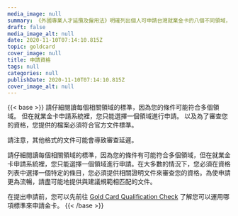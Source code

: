 ```yaml
---
media_image: null
summary: 《外國專業人才延攬及僱用法》明確列出個人可申請台灣就業金卡的八個不同領域，每個領域的資格詳細說明如下。
draft: false
media_image_alt: null
date: 2020-11-10T07:14:10.815Z
topic: goldcard
cover_image: null
title: 申請資格
tags: null
categories: null
publishDate: 2020-11-10T07:14:10.815Z
cover_image_alt: null
---
```

{{< base >}}
請仔細閱讀每個相關領域的標準，因為您的條件可能符合多個領域。 但在就業金卡申請系統裡，您只能選擇一個領域進行申請。 以及為了審查您的資格，您提供的檔案必須符合官方文件標準。 

請注意，其他格式的文件可能會導致審查延遲。

請仔細閱讀每個相關領域的標準，因為您的條件有可能符合多個領域，但在就業金卡申請系統裡，您只能選擇一個領域進行申請。在大多數的情況下，您必須在資格列表中選擇一個特定的條目，您必須提供相關證明文件來審查您的資格。為使申請更為流暢，請盡可能地提供與建議規範相匹配的文件。

在提出申請前，您可以先前往 [Gold Card Qualification Check](https://visafinder.tw/gold-card-qualification/) 了解您可以運用哪項標準來申請金卡。
{{< /base >}}